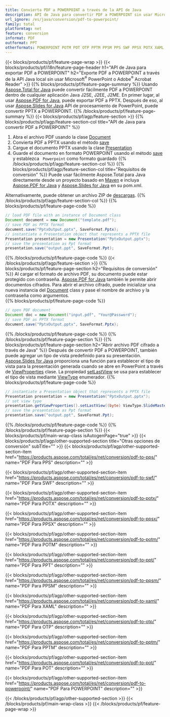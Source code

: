 ```yaml
---
title: Convierta PDF a POWERPOINT a través de la API de Java
description: API de Java para convertir PDF a POWERPOINT sin usar Microsoft Word
url_ignore: /es/java/conversion/pdf-to-powerpoint/
family: total
platformtag: net
feature: conversion
informat: PDF
outformat: PPT
otherformats: POWERPOINT POTM POT OTP PPTM PPSM PPS SWF PPSX POTX XAML PPT
---
```

{{< blocks/products/pf/feature-page-wrap >}}
{{< blocks/products/pf/i18n/feature-page-header h1="API de Java para exportar PDF a POWERPOINT" h2="Exporte PDF a POWERPOINT a través de la API Java local sin usar Microsoft<sup>&reg;</sup> PowerPoint o Adobe<sup>&reg;</sup> Acrobat Reader" >}}
{{% blocks/products/pf/feature-page-summary %}}
Usando [Aspose.Total for Java](https://products.aspose.com/total/java/) puede convertir fácilmente PDF a POWERPOINT dentro de cualquier aplicación Java J2SE, J2EE, J2ME. En primer lugar, al usar [Aspose.PDF for Java](https://products.aspose.com/pdf/java/), puede exportar PDF a PPTX. Después de eso, al usar [Aspose.Slides for Java](https://products.aspose.com/slides/java/) API de procesamiento de PowerPoint, puede convertir PPTX a POWERPOINT.
{{% /blocks/products/pf/feature-page-summary  %}}
{{< blocks/products/pf/agp/feature-section >}}
{{% blocks/products/pf/agp/feature-section-col title="API de Java para convertir PDF a POWERPOINT" %}}
1. Abra el archivo PDF usando la clase [Document](https://apireference.aspose.com/pdf/java/com.aspose.pdf/Document)
2. Convierta PDF a PPTX usando el método [save](https://apireference.aspose.com/pdf/java/com.aspose.pdf/Document#save-java.lang.String-int-)
3. Cargue el documento PPTX usando la clase [Presentation](https://apireference.aspose.com/slides/java/com.aspose.slides/Presentation)
4. Guarde el documento en formato POWERPOINT usando el método [save](https://apireference.aspose.com/slides/java/com.aspose.slides/Presentation#save-java.lang.String-int-) y establezca ` Powerpoint` como formato guardado
{{% /blocks/products/pf/agp/feature-section-col %}}
{{% blocks/products/pf/agp/feature-section-col title="Requisitos de conversión" %}}
Puede usar fácilmente Aspose.Total para Java directamente desde un proyecto basado en [Maven](https://repository.aspose.com/webapp/#/artifacts/browse/tree/General/repo/com/aspose/aspose-total) e incluya [Aspose.PDF for Java](https://docs.aspose.com/pdf/java/installation/) y [Aspose.Slides for Java](https://docs.aspose.com/slides/java/installation/) en su pom.xml.

Alternativamente, puede obtener un archivo ZIP de [descargas](https://downloads.aspose.com/total/java).
{{% /blocks/products/pf/agp/feature-section-col %}}
{{% blocks/products/pf/feature-page-code %}}

```java
// load PDF file with an instance of Document class
Document document = new Document("template.pdf");
// save PDF as PPTX format 
document.save("PptxOutput.pptx", SaveFormat.Pptx); 
// instantiate a Presentation object that represents a PPTX file
Presentation presentation = new Presentation("PptxOutput.pptx");
// save the presentation as Ppt format
presentation.save("output.ppt", SaveFormat.Ppt);   
```

{{% /blocks/products/pf/feature-page-code %}}
{{< /blocks/products/pf/agp/feature-section >}}
{{% blocks/products/pf/feature-page-section  h2="Requisitos de conversión" %}}
Al cargar el formato de archivo PDF, su documento puede estar protegido con contraseña. [Aspose.PDF for Java](https://products.aspose.com/pdf/java/) también le permite abrir documentos cifrados. Para abrir el archivo cifrado, puede inicializar una nueva instancia del [Document](https://apireference.aspose.com/pdf/java/com.aspose.pdf/Document#Document-java.lang.String-java.lang.String-) class y pase el nombre de archivo y la contraseña como argumentos.  
{{% blocks/products/pf/feature-page-code %}}

```java
// open PDF document
Document doc = new Document("input.pdf", "Your@Password");
// save PDF as PPTX format 
document.save("PptxOutput.pptx", SaveFormat.Pptx); 

```

{{% /blocks/products/pf/feature-page-code  %}}
{{% /blocks/products/pf/feature-page-section %}}
{{% blocks/products/pf/feature-page-section  h2="Abrir archivo PDF cifrado a través de Java" %}}
Después de convertir PDF a POWERPOINT, también puede agregar un tipo de vista predefinido para su presentación. [Aspose.Slides for Java](https://products.aspose.com/slides/java/) proporciona una función para establecer el tipo de vista para la presentación generada cuando se abre en PowerPoint a través de [ViewProperties](https://apireference.aspose.com/slides/java/com.aspose.slides/ViewProperties) clase. La propiedad [setLastView](https://apireference.aspose.com/slides/java/com.aspose.slides/ViewProperties#setLastView-int-) se usa para establecer el tipo de vista mediante [ViewType](https://apireference.aspose.com/slides/java/com.aspose.slides/ViewType) enumerador. 
{{% blocks/products/pf/feature-page-code %}}

```java
// instantiate a Presentation object that represents a PPTX file
Presentation presentation = new Presentation("PptxOutput.pptx");
// set view type
presentation.getViewProperties().setLastView((byte) ViewType.SlideMasterView);
// save the presentation as Ppt format
presentation.save("output.ppt", SaveFormat.Ppt);    
```

{{% /blocks/products/pf/feature-page-code  %}}
{{% /blocks/products/pf/feature-page-section %}}
{{< blocks/products/pf/main-wrap-class isAutogenPage="true" >}}
{{< blocks/products/pf/agp/other-supported-section title="Otras opciones de conversión" subTitle="" >}}
{{< blocks/products/pf/agp/other-supported-section-item href="https://products.aspose.com/total/es/net/conversion/pdf-to-pps/" name="PDF Para PPS" description="" >}}

{{< blocks/products/pf/agp/other-supported-section-item href="https://products.aspose.com/total/es/net/conversion/pdf-to-swf/" name="PDF Para SWF" description="" >}}

{{< blocks/products/pf/agp/other-supported-section-item href="https://products.aspose.com/total/es/net/conversion/pdf-to-potx/" name="PDF Para POTX" description="" >}}

{{< blocks/products/pf/agp/other-supported-section-item href="https://products.aspose.com/total/es/net/conversion/pdf-to-ppsx/" name="PDF Para PPSX" description="" >}}

{{< blocks/products/pf/agp/other-supported-section-item href="https://products.aspose.com/total/es/net/conversion/pdf-to-potm/" name="PDF Para POTM" description="" >}}

{{< blocks/products/pf/agp/other-supported-section-item href="https://products.aspose.com/total/es/net/conversion/pdf-to-ppt/" name="PDF Para PPT" description="" >}}

{{< blocks/products/pf/agp/other-supported-section-item href="https://products.aspose.com/total/es/net/conversion/pdf-to-ppsm/" name="PDF Para PPSM" description="" >}}

{{< blocks/products/pf/agp/other-supported-section-item href="https://products.aspose.com/total/es/net/conversion/pdf-to-xaml/" name="PDF Para XAML" description="" >}}

{{< blocks/products/pf/agp/other-supported-section-item href="https://products.aspose.com/total/es/net/conversion/pdf-to-otp/" name="PDF Para OTP" description="" >}}

{{< blocks/products/pf/agp/other-supported-section-item href="https://products.aspose.com/total/es/net/conversion/pdf-to-pptm/" name="PDF Para PPTM" description="" >}}

{{< blocks/products/pf/agp/other-supported-section-item href="https://products.aspose.com/total/es/net/conversion/pdf-to-pot/" name="PDF Para POT" description="" >}}

{{< blocks/products/pf/agp/other-supported-section-item href="https://products.aspose.com/total/es/net/conversion/pdf-to-powerpoint/" name="PDF Para POWERPOINT" description="" >}}


{{< /blocks/products/pf/agp/other-supported-section >}}
{{< /blocks/products/pf/main-wrap-class >}}
{{< /blocks/products/pf/feature-page-wrap >}}